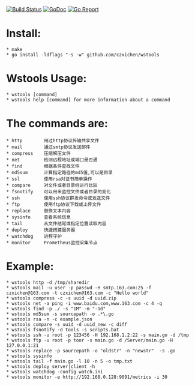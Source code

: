 [![Build Status](https://travis-ci.org/czxichen/wstools.svg?branch=master)](https://travis-ci.org/czxichen/wstools)
[![GoDoc](https://godoc.org/github.com/czxichen/wstools?status.svg)](http://godoc.org/github.com/czxichen/wstools)
[![Go Report](https://goreportcard.com/badge/github.com/czxichen/wstools)](https://goreportcard.com/report/github.com/czxichen/wstools)

# Install:
	* make
	* go install -ldflags "-s -w" github.com/czxichen/wstools

# Wstools Usage:
	* wstools [command]
	* wstools help [command] for more information about a command

# The commands are:
	* http        用过http协议传输共享文件
	* mail        通过smtp协议发送邮件
	* compress    压缩解压文件
	* net         检测远程地址或端口是否通
	* find        根据条件查找文件
	* md5sum      计算指定路径的md5值,可以是目录
	* ssl         使用rsa对证书简单操作
	* compare     对文件或者目录经进行比较
	* fsnotify    可以用来监控文件或者目录的变化
	* ssh         使用ssh协议群发命令或发送文件
	* ftp         使用ftp协议下载或上传文件
	* replace     替换文本内容
	* sysinfo     查看系统信息
	* tail        从文件结尾或指定位置读取内容
	* deploy      快速搭建服务器
	* watchdog    进程守护
	* monitor     Prometheus监控采集节点

# Example:
	* wstools http -d /tmp/sharedir
	* wstools mail -u user -p passwd -H smtp.163.com:25 -f czxichen@163.com -t czxichen@163.com -c "Hello world"
	* wstools compress -c -s uuid -d uuid.zip
	* wstools net -a ping -i www.baidu.com,www.163.com -c 4 -q
	* wstools find -p ./ -s "1M" -m "-1d"
	* wstools md5sum -s sourcepath -o .*\.go
	* wstools rsa -n -c example.json
	* wstools compare -s uuid -d uuid_new -c diff
	* wstools fsnotify -d tools -s scripts.bat
	* wstools ssh -u root -p 123456 -H 192.168.1.2:22 -s main.go -d /tmp
	* wstools ftp -u root -p toor -s main.go -d /Server/main.go -H 127.0.0.1:21
	* wstools replace -p sourcepath -o "oldstr" -n "newstr"  -s .go
	* wstools sysinfo
	* wstools tail -f main.go -l 10 -n 5 -o tmp.txt
	* wstools deploy server|client -h
	* wstools watchdog -config watch.ini
	* wstools monitor -e http://192.168.0.128:9091/metrics -i 30
